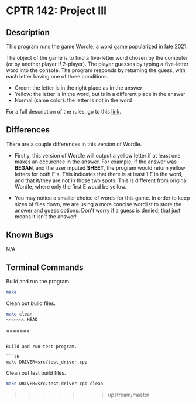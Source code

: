 # CPTR 142: Project III

## Description

This program runs the game Wordle, a word game popularized in late 2021.

The object of the game is to find a five-letter word chosen by the computer (or by another player if 2-player).
The player guesses by typing a five-letter word into the console. The program responds by returning the guess, with each letter having one of three conditions.

- Green: the letter is in the right place as in the answer
- Yellow: the letter is in the word, but is in a different place in the answer
- Normal (same color): the letter is not in the word

For a full description of the rules, go to this [link](https://en.m.wikipedia.org/wiki/Wordle#:~:text=Wordle%20is%20a%20web%2Dbased,or%20occupy%20the%20correct%20position.).


## Differences

There are a couple differences in this version of Wordle.

- Firstly, this version of Wordle will output a yellow letter if at least one makes an occurence in the answer. For example, if the answer was **BEGAN**, and the user inputed **SHEET**, the program would return yellow letters for both E's. This indicates that there is at least 1 E in the word, and that it/they are not in those two spots. This is different from original Wordle, where only the first E woud be yellow.

- You may notice a smaller choice of words for this game. In order to keep sizes of files down, we are using a more concise wordlist to store the answer and guess options. Don't worry if a guess is denied; that just means it isn't the answer!

## Known Bugs

N/A

## Terminal Commands

Build and run the program.

```sh
make
```

Clean out build files.

```sh
make clean
<<<<<<< HEAD
```
=======
```

Build and run test program.

```sh
make DRIVER=src/test_driver.cpp
```

Clean out test build files.

```sh
make DRIVER=src/test_driver.cpp clean
```
>>>>>>> upstream/master
